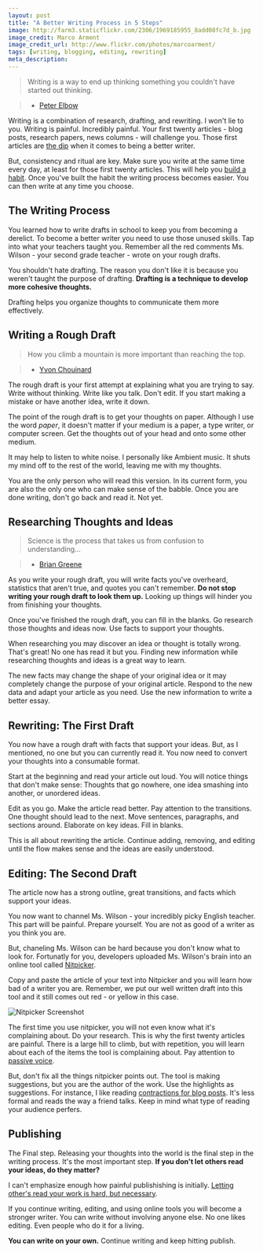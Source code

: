 ```yaml
---
layout: post
title: "A Better Writing Process in 5 Steps"
image: http://farm3.staticflickr.com/2306/1969185955_8add08fc7d_b.jpg
image_credit: Marco Arment
image_credit_url: http://www.flickr.com/photos/marcoarment/
tags: [writing, blogging, editing, rewriting]
meta_description: 
---
```


> Writing is a way to end up thinking something you couldn't have started out thinking.

> * [Peter Elbow][4]

Writing is a combination of research, drafting, and rewriting. I won't lie to you. Writing is painful. Incredibly painful. Your first twenty articles - blog posts, research papers, news columns - will challenge you. Those first articles are [the dip][2] when it comes to being a better writer. 

But, consistency and ritual are key. Make sure you write at the same time every day, at least for those first twenty articles. This will help you [build a habit][3]. Once you've built the habit the writing process becomes easier. You can then write at any time you choose.

## The Writing Process

You learned how to write drafts in school to keep you from becoming a derelict. To become a better writer you need to use those unused skills. Tap into what your teachers taught you. Remember all the red comments Ms. Wilson - your second grade teacher - wrote on your rough drafts.

You shouldn't hate drafting. The reason you don't like it is because you weren't taught the purpose of drafting. __Drafting is a technique to develop more cohesive thoughts.__

Drafting helps you organize thoughts to communicate them more effectively.

## Writing a Rough Draft

> How you climb a mountain is more important than reaching the top.

> * [Yvon Chouinard][7]

The rough draft is your first attempt at explaining what you are trying to say. Write without thinking. Write like you talk. Don't edit. If you start making a mistake or have another idea, write it down.

The point of the rough draft is to get your thoughts on paper. Although I use the word _paper_, it doesn't matter if your medium is a paper, a type writer, or computer screen. Get the thoughts out of your head and onto some other medium. 

It may help to listen to white noise. I personally like Ambient music. It shuts my mind off to the rest of the world, leaving me with my thoughts.

You are the only person who will read this version. In its current form, you are also the only one who can make sense of the babble. Once you are done writing, don't go back and read it. Not yet.

## Researching Thoughts and Ideas

> Science is the process that takes us from confusion to understanding...

> * [Brian Greene][6]

As you write your rough draft, you will write facts you've overheard, statistics that aren't true, and quotes you can't remember. __Do not stop writing your rough draft to look them up.__ Looking up things will hinder you from finishing your thoughts. 

Once you've finished the rough draft, you can fill in the blanks. Go research those thoughts and ideas now. Use facts to support your thoughts.

When researching you may discover an idea or thought is totally wrong. That's great! No one has read it but you. Finding new information while researching thoughts and ideas is a great way to learn. 

The new facts may change the shape of your original idea or it may completely change the purpose of your original article. Respond to the new data and adapt your article as you need. Use the new information to write a better essay.

## Rewriting: The First Draft

You now have a rough draft with facts that support your ideas. But, as I mentioned, no one but you can currently read it. You now need to convert your thoughts into a consumable format.

Start at the beginning and read your article out loud. You will notice things that don't make sense: Thoughts that go nowhere, one idea smashing into another, or unordered ideas.

Edit as you go. Make the article read better. Pay attention to the transitions. One thought should lead to the next. Move sentences, paragraphs, and sections around. Elaborate on key ideas. Fill in blanks. 

This is all about rewriting the article. Continue adding, removing, and editing until the flow makes sense and the ideas are easily understood.

## Editing: The Second Draft

The article now has a strong outline, great transitions, and facts which support your ideas.

You now want to channel Ms. Wilson - your incredibly picky English teacher. This part will be painful. Prepare yourself. You are not as good of a writer as you think you are.

But, chaneling Ms. Wilson can be hard because you don't know what to look for. Fortunatly for you, developers uploaded Ms. Wilson's brain into an online tool called [Nitpicker][8].

Copy and paste the article of your text into Nitpicker and you will learn how bad of a writer you are. Remember, we put our well written draft into this tool and it still comes out red - or yellow in this case.

![Nitpicker Screenshot](http://cl.ly/image/433N1E2t3y23/nitpicker.png)

The first time you use nitpicker, you will not even know what it's complaining about. Do your research. This is why the first twenty articles are painful. There is a large hill to climb, but with repetition, you will learn about each of the items the tool is complaining about. Pay attention to [passive voice][5].

But, don't fix all the things nitpicker points out. The tool is making suggestions, but you are the author of the work. Use the highlights as suggestions. For instance, I like reading [contractions for blog posts][1]. It's less formal and reads the way a friend talks. Keep in mind what type of reading your audience perfers.

## Publishing

The Final step. Releasing your thoughts into the world is the final step in the writing process. It's the most important step. __If you don't let others read your ideas, do they matter?__

I can't emphasize enough how painful publishishing is initially. [Letting other's read your work is hard, but necessary][9]. 

If you continue writing, editing, and using online tools you will become a stronger writer. You can write without involving anyone else. No one likes editing. Even people who do it for a living. 

__You can write on your own.__ Continue writing and keep hitting publish.

[1]: http://menwithpens.ca/9-clever-writing-tricks/
[2]: /2013/01/the-dip-book-review-seth-godin/ "The Dip"
[3]: /2012/11/building-a-successful-habit-successfully/ "Building a Habit"
[4]: http://amzn.to/14nnEbX "Writing without Teachers"
[5]: http://web.cn.edu/kwheeler/gram_passive_voice.html
[6]: http://www.nytimes.com/2008/06/01/opinion/01greene.html
[7]: http://amzn.to/TLIuzJ "Let My People Go Surfing"
[8]: http://nitpickertool.com/
[9]: /2013/01/its-good-enough-ship-it/ "Just Publish It"